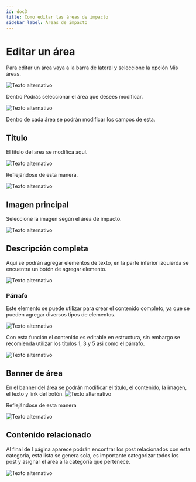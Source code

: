 ```yaml
---
id: doc3
title: Como editar las áreas de impacto
sidebar_label: Áreas de impacto
---
```

# Editar un área

Para editar un área vaya a la barra de lateral y seleccione la opción Mis áreas.

![Texto alternativo](/img/areas_menu.png)

Dentro Podrás seleccionar el área que desees modificar.

![Texto alternativo](/img/areas_list.png)

Dentro de cada área se podrán modificar los campos de esta.

## Titulo
El titulo del area se modifica aquí.

![Texto alternativo](/img/titulo_areas.png)

Reflejándose de esta manera.

![Texto alternativo](/img/banner_areas.png)

## Imagen principal

Seleccione la imagen según el área de impacto.

![Texto alternativo](/img/imagen_areas.png)


## Descripción completa
Aquí se podrán agregar elementos de texto, en la parte inferior izquierda se encuentra un botón de agregar elemento.

![Texto alternativo](/img/elemento_texto_boton.png)

### Párrafo
Este elemento se puede utilizar para crear el contenido completo, ya que se pueden agregar diversos tipos de elementos.

![Texto alternativo](/img/parrafo.png)

Con esta función el contenido es editable en estructura, sin embargo se recomienda utilizar los títulos 1, 3 y 5 asi como el párrafo.

![Texto alternativo](/img/elementos_texto.png)


## Banner de área
En el banner del área se podrán modificar el titulo, el contenido, la imagen, el texto y link del botón.
![Texto alternativo](/img/banner_de_area.png)

Reflejándose de esta manera

![Texto alternativo](/img/banner_area.png)

## Contenido relacionado
Al final de l página aparece podrán encontrar los post relacionados con esta categoría, esta lista se genera sola, es importante categorizar todos los post y asignar el area a la categoría que pertenece.

![Texto alternativo](/img/contenido_relacionado.png)
